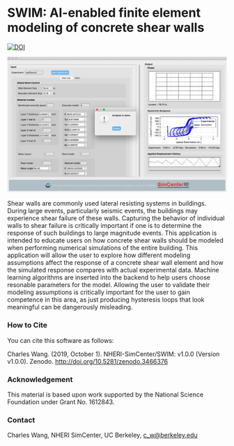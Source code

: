 
# SWIM: AI-enabled finite element modeling of concrete shear walls
[![DOI](https://zenodo.org/badge/DOI/10.5281/zenodo.3466375.svg)](https://doi.org/10.5281/zenodo.3466375)

![image](doc/SWIM.png)

Shear walls are commonly used lateral resisting systems in buildings. During large events, particularly seismic events,
the buildings may experience shear failure of these walls. Capturing the behavior of individual walls to
shear failure is critically important if one is to determine the response of such buildings to large magnitude events.
This application is intended to educate users on how concrete shear walls should be modeled when performing
numerical simulations of the entire building. This application will allow the user to explore how different modeling
assumptions affect the response of a concrete shear wall element and how the simulated response compares with actual experimental
data. Machine learning algorithms are inserted into the backend to help users choose resonable parameters for the model.
Allowing the user to validate their modeling assumptions is critically important for the user to gain competence
in this area, as just producing hysteresis loops that look meaningful can be dangerously misleading.

### How to Cite
You can cite this software as follows:

Charles Wang. (2019, October 1). NHERI-SimCenter/SWIM: v1.0.0 (Version v1.0.0). Zenodo. http://doi.org/10.5281/zenodo.3466376


### Acknowledgement
This material is based upon work supported by the National Science Foundation under Grant No. 1612843.

### Contact
Charles Wang, NHERI SimCenter, UC Berkeley, c_w@berkeley.edu
